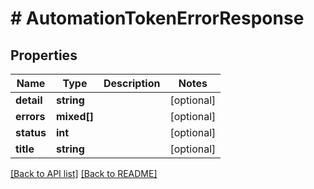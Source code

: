 # # AutomationTokenErrorResponse

## Properties

Name | Type | Description | Notes
------------ | ------------- | ------------- | -------------
**detail** | **string** |  | [optional] 
**errors** | **mixed[]** |  | [optional] 
**status** | **int** |  | [optional] 
**title** | **string** |  | [optional] 


[[Back to API list]](../../README.md#endpoints) [[Back to README]](../../README.md)
